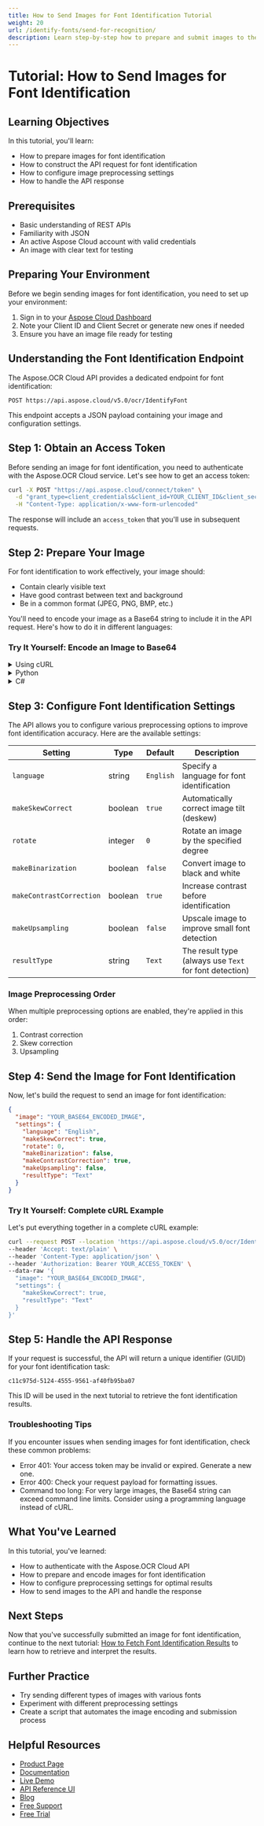 ```yaml
---
title: How to Send Images for Font Identification Tutorial
weight: 20
url: /identify-fonts/send-for-recognition/
description: Learn step-by-step how to prepare and submit images to the Aspose.OCR Cloud API for font identification in this practical developer tutorial.
---
```


# Tutorial: How to Send Images for Font Identification

## Learning Objectives
In this tutorial, you'll learn:
- How to prepare images for font identification
- How to construct the API request for font identification
- How to configure image preprocessing settings
- How to handle the API response

## Prerequisites
- Basic understanding of REST APIs
- Familiarity with JSON
- An active Aspose Cloud account with valid credentials
- An image with clear text for testing

## Preparing Your Environment

Before we begin sending images for font identification, you need to set up your environment:

1. Sign in to your [Aspose Cloud Dashboard](https://dashboard.aspose.cloud/)
2. Note your Client ID and Client Secret or generate new ones if needed
3. Ensure you have an image file ready for testing

## Understanding the Font Identification Endpoint

The Aspose.OCR Cloud API provides a dedicated endpoint for font identification:

```
POST https://api.aspose.cloud/v5.0/ocr/IdentifyFont
```

This endpoint accepts a JSON payload containing your image and configuration settings.

## Step 1: Obtain an Access Token

Before sending an image for font identification, you need to authenticate with the Aspose.OCR Cloud service. Let's see how to get an access token:

```bash
curl -X POST "https://api.aspose.cloud/connect/token" \
  -d "grant_type=client_credentials&client_id=YOUR_CLIENT_ID&client_secret=YOUR_CLIENT_SECRET" \
  -H "Content-Type: application/x-www-form-urlencoded"
```

The response will include an `access_token` that you'll use in subsequent requests.

## Step 2: Prepare Your Image

For font identification to work effectively, your image should:
- Contain clearly visible text
- Have good contrast between text and background
- Be in a common format (JPEG, PNG, BMP, etc.)

You'll need to encode your image as a Base64 string to include it in the API request. Here's how to do it in different languages:

### Try It Yourself: Encode an Image to Base64

<details>
<summary>Using cURL</summary>

```bash
base64 -i your_image.png
# On Windows PowerShell, use:
# [Convert]::ToBase64String([IO.File]::ReadAllBytes("your_image.png"))
```
</details>

<details>
<summary>Python</summary>

```python
import base64

with open("your_image.png", "rb") as image_file:
    encoded_string = base64.b64encode(image_file.read()).decode('utf-8')
    print(encoded_string)
```
</details>

<details>
<summary>C#</summary>

```csharp
using System;
using System.IO;

string filePath = "your_image.png";
byte[] imageBytes = File.ReadAllBytes(filePath);
string base64String = Convert.ToBase64String(imageBytes);
Console.WriteLine(base64String);
```
</details>

## Step 3: Configure Font Identification Settings

The API allows you to configure various preprocessing options to improve font identification accuracy. Here are the available settings:

| Setting | Type | Default | Description |
|---------|------|---------|-------------|
| `language` | string | `English` | Specify a language for font identification |
| `makeSkewCorrect` | boolean | `true` | Automatically correct image tilt (deskew) |
| `rotate` | integer | `0` | Rotate an image by the specified degree |
| `makeBinarization` | boolean | `false` | Convert image to black and white |
| `makeContrastCorrection` | boolean | `true` | Increase contrast before identification |
| `makeUpsampling` | boolean | `false` | Upscale image to improve small font detection |
| `resultType` | string | `Text` | The result type (always use `Text` for font detection) |

### Image Preprocessing Order

When multiple preprocessing options are enabled, they're applied in this order:
1. Contrast correction
2. Skew correction
3. Upsampling

## Step 4: Send the Image for Font Identification

Now, let's build the request to send an image for font identification:

```json
{
  "image": "YOUR_BASE64_ENCODED_IMAGE",
  "settings": {
    "language": "English",
    "makeSkewCorrect": true,
    "rotate": 0,
    "makeBinarization": false,
    "makeContrastCorrection": true,
    "makeUpsampling": false,
    "resultType": "Text"
  }
}
```

### Try It Yourself: Complete cURL Example

Let's put everything together in a complete cURL example:

```bash
curl --request POST --location 'https://api.aspose.cloud/v5.0/ocr/IdentifyFont' \
--header 'Accept: text/plain' \
--header 'Content-Type: application/json' \
--header 'Authorization: Bearer YOUR_ACCESS_TOKEN' \
--data-raw '{
  "image": "YOUR_BASE64_ENCODED_IMAGE",
  "settings": {
    "makeSkewCorrect": true,
    "resultType": "Text"
  }
}'
```

## Step 5: Handle the API Response

If your request is successful, the API will return a unique identifier (GUID) for your font identification task:

```
c11c975d-5124-4555-9561-af40fb95ba07
```

This ID will be used in the next tutorial to retrieve the font identification results.

### Troubleshooting Tips

If you encounter issues when sending images for font identification, check these common problems:

- Error 401: Your access token may be invalid or expired. Generate a new one.
- Error 400: Check your request payload for formatting issues.
- Command too long: For very large images, the Base64 string can exceed command line limits. Consider using a programming language instead of cURL.

## What You've Learned
In this tutorial, you've learned:
- How to authenticate with the Aspose.OCR Cloud API
- How to prepare and encode images for font identification
- How to configure preprocessing settings for optimal results
- How to send images to the API and handle the response

## Next Steps
Now that you've successfully submitted an image for font identification, continue to the next tutorial: [How to Fetch Font Identification Results](/identify-fonts/fetch-recognition-result/) to learn how to retrieve and interpret the results.

## Further Practice
- Try sending different types of images with various fonts
- Experiment with different preprocessing settings
- Create a script that automates the image encoding and submission process

## Helpful Resources
- [Product Page](https://products.aspose.cloud/ocr/)
- [Documentation](https://docs.aspose.cloud/ocr/)
- [Live Demo](https://products.aspose.app/ocr/family)
- [API Reference UI](https://reference.aspose.cloud/ocr/)
- [Blog](https://blog.aspose.cloud/category/ocr/)
- [Free Support](https://forum.aspose.cloud/c/ocr/12/)
- [Free Trial](https://dashboard.aspose.cloud/#/apps)
